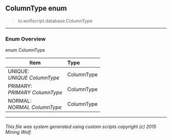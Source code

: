 ## ColumnType __enum__

>io.wolfscript.database.ColumnType

---

### Enum Overview

enum ColumnType

Item | Type   
--- | :--- 
UNIQUE: <br> _UNIQUE ColumnType_ | ColumnType
PRIMARY: <br> _PRIMARY ColumnType_ | ColumnType
NORMAL: <br> _NORMAL ColumnType_ | ColumnType



---



###### This file was system generated using custom scripts copyright (c) 2015 Mining Wolf.
	


